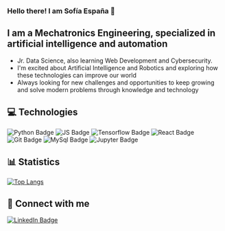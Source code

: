 ### Hello there! I am Sofía España 📝 
I am a Mechatronics Engineering, specialized in artificial intelligence and automation
---

- Jr. Data Science, also learning Web Development and Cybersecurity.
- I'm excited about Artificial Intelligence and Robotics and exploring how these technologies can improve our world
- Always looking for new challenges and opportunities to keep growing and solve modern problems through knowledge and technology

💻 Technologies
---
<div id="badges">
  <img src="https://img.shields.io/badge/Python-white?style=for-the-badge&logo=python&logoColor=blue" alt="Python Badge"/>
  <img src="https://img.shields.io/badge/JavaScript-white?style=for-the-badge&logo=javascript&logoColor=yellow" alt="JS Badge"/>
  <img src="https://img.shields.io/badge/Tensorflow-white?style=for-the-badge&logo=tensorflow&logoColor=orange" alt="Tensorflow Badge"/>
  <img src="https://img.shields.io/badge/React-white?style=for-the-badge&logo=react&logoColor=purple" alt="React Badge"/>
  <img src="https://img.shields.io/badge/Git-white?style=for-the-badge&logo=git&logoColor=black" alt="Git Badge"/>
  <img src="https://img.shields.io/badge/MySql-white?style=for-the-badge&logo=MySql&logoColor=blue" alt="MySql Badge"/>
  <img src="https://img.shields.io/badge/RaspberryPi-white?style=for-the-badge&logo=RaspberryPi&logoColor=red" alt="Jupyter Badge"/>
  
</div>

📊 Statistics
---
[![Top Langs](https://github-readme-stats.vercel.app/api/top-langs/?username=sofia604&hide_progress=true&theme=transparent)](https://github.com/anuraghazra/github-readme-stats)

💬 Connect with me
---

<div align="left">
  <a href="https://www.linkedin.com/in/sof%C3%ADa-espa%C3%B1a-71743b1b6/">
    <img src="https://img.shields.io/badge/LinkedIn-blue?style=for-the-badge&logo=linkedin&logoColor=white" alt="LinkedIn Badge"/>
  </a>
</div>
